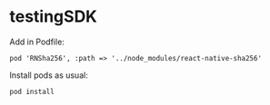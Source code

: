 # testingSDK

Add in Podfile:
```
pod 'RNSha256', :path => '../node_modules/react-native-sha256'
```

Install pods as usual:
```
pod install
```

